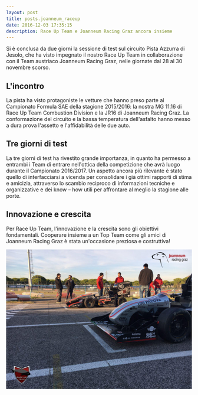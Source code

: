 ```yaml
---
layout: post
title: posts.joanneum_raceup
date: 2016-12-03 17:35:15
description: Race Up Team e Joanneum Racing Graz ancora insieme
---
```


Si è conclusa da due giorni la sessione di test sul circuito Pista Azzurra di Jesolo, che ha visto impegnato il nostro Race Up Team in collaborazione con il Team austriaco Joanneum Racing Graz, nelle giornate dal 28 al 30 novembre scorso.

## L'incontro
La pista ha visto protagoniste le vetture che hanno preso parte al Campionato Formula SAE della stagione 2015/2016: la nostra MG 11.16 di Race Up Team Combustion Division e la JR16 di Joanneum Racing Graz. La conformazione del circuito e la bassa temperatura dell'asfalto hanno messo a dura prova l'assetto e l'affidabilità delle due auto.

## Tre giorni di test
La tre giorni di test ha rivestito grande importanza, in quanto ha permesso a entrambi i Team di entrare nell'ottica della competizione che avrà luogo durante il Campionato 2016/2017. Un aspetto ancora più rilevante è stato quello di interfacciarsi a vicenda per consolidare i già ottimi rapporti di stima e amicizia, attraverso lo scambio reciproco di informazioni tecniche e organizzative e dei know – how utili per affrontare al meglio la stagione alle porte.

## Innovazione e crescita
Per Race Up Team, l'innovazione e la crescita sono gli obiettivi fondamentali. Cooperare insieme a un Top Team come gli amici di Joanneum Racing Graz è stata un'occasione preziosa e costruttiva!

<a class="image featured"><img src="/images/posts/2016/12/03/image.png" /></a>